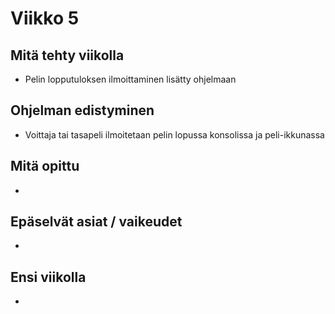 # Viikko 5

## Mitä tehty viikolla
* Pelin lopputuloksen ilmoittaminen lisätty ohjelmaan

## Ohjelman edistyminen
* Voittaja tai tasapeli ilmoitetaan pelin lopussa konsolissa ja peli-ikkunassa

## Mitä opittu
* 

## Epäselvät asiat / vaikeudet
* 

## Ensi viikolla
* 
